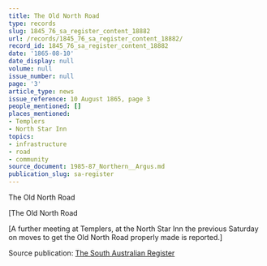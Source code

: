 ```yaml
---
title: The Old North Road
type: records
slug: 1845_76_sa_register_content_18882
url: /records/1845_76_sa_register_content_18882/
record_id: 1845_76_sa_register_content_18882
date: '1865-08-10'
date_display: null
volume: null
issue_number: null
page: '3'
article_type: news
issue_reference: 10 August 1865, page 3
people_mentioned: []
places_mentioned:
- Templers
- North Star Inn
topics:
- infrastructure
- road
- community
source_document: 1985-87_Northern__Argus.md
publication_slug: sa-register
---
```


The Old North Road

[The Old North Road

[A further meeting at Templers, at the North Star Inn the previous Saturday on moves to get the Old North Road properly made is reported.]

Source publication: [The South Australian Register](/publications/sa-register/)
